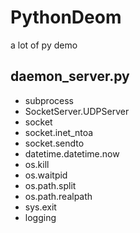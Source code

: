 # PythonDeom
a lot of py demo

## daemon_server.py
 - subprocess
 - SocketServer.UDPServer
 - socket
 - socket.inet\_ntoa
 - socket.sendto
 - datetime.datetime.now
 - os.kill
 - os.waitpid
 - os.path.split
 - os.path.realpath
 - sys.exit
 - logging
